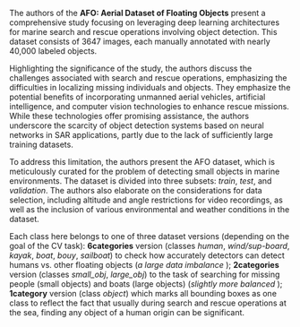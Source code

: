 The authors of the **AFO: Aerial Dataset of Floating Objects** present a comprehensive study focusing on leveraging deep learning architectures for marine search and rescue operations involving object detection. This dataset consists of 3647 images, each manually annotated with nearly 40,000 labeled objects.

Highlighting the significance of the study, the authors discuss the challenges associated with search and rescue operations, emphasizing the difficulties in localizing missing individuals and objects. They emphasize the potential benefits of incorporating unmanned aerial vehicles, artificial intelligence, and computer vision technologies to enhance rescue missions. While these technologies offer promising assistance, the authors underscore the scarcity of object detection systems based on neural networks in SAR applications, partly due to the lack of sufficiently large training datasets.

To address this limitation, the authors present the AFO dataset, which is meticulously curated for the problem of detecting small objects in marine environments. The dataset is divided into three subsets: *train*, *test*, and *validation*. The authors also elaborate on the considerations for data selection, including altitude and angle restrictions for video recordings, as well as the inclusion of various environmental and weather conditions in the dataset.

Each class here belongs to one of three dataset versions (depending on the goal of the CV task): **6categories** version (classes *human*, *wind/sup-board*, *kayak*, *boat*, *bouy*, *sailboat*) to check how accurately detectors can detect humans vs. other floating objects (<i>a large data imbalance </i>); **2categories** version (classes *small_obj*, *large_obj*) to the task of searching for missing people (small objects) and boats (large objects) (<i>slightly more balanced </i>); **1category** version (class *object*) which marks all bounding boxes as one class to reflect the fact that usually during search and rescue operations at the sea, finding any object of a human origin can be significant.
